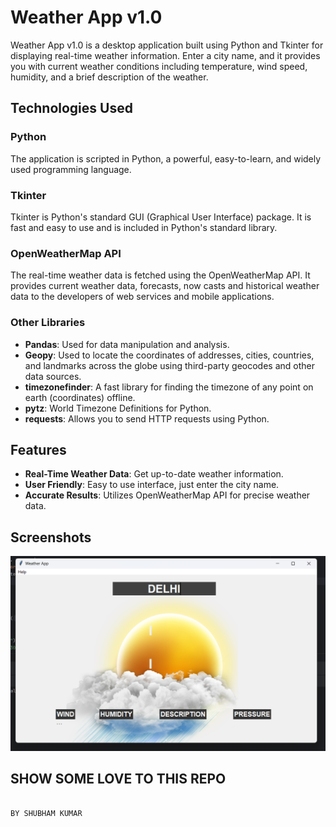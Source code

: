 # Weather App v1.0

Weather App v1.0 is a desktop application built using Python and Tkinter for displaying real-time weather information. Enter a city name, and it provides you with current weather conditions including temperature, wind speed, humidity, and a brief description of the weather.

## Technologies Used

### Python

The application is scripted in Python, a powerful, easy-to-learn, and widely used programming language.

### Tkinter

Tkinter is Python's standard GUI (Graphical User Interface) package. It is fast and easy to use and is included in Python's standard library.

### OpenWeatherMap API

The real-time weather data is fetched using the OpenWeatherMap API. It provides current weather data, forecasts, now casts and historical weather data to the developers of web services and mobile applications.

### Other Libraries

- **Pandas**: Used for data manipulation and analysis.
- **Geopy**: Used to locate the coordinates of addresses, cities, countries, and landmarks across the globe using third-party geocodes and other data sources.
- **timezonefinder**: A fast library for finding the timezone of any point on earth (coordinates) offline.
- **pytz**: World Timezone Definitions for Python.
- **requests**: Allows you to send HTTP requests using Python.

## Features

- **Real-Time Weather Data**: Get up-to-date weather information.
- **User Friendly**: Easy to use interface, just enter the city name.
- **Accurate Results**: Utilizes OpenWeatherMap API for precise weather data.

## Screenshots

![Screenshot of the App](Weatherapp/Screenshot%202023-10-07%20210945.png)

## SHOW SOME LOVE TO THIS REPO 

                                                                                                       BY SHUBHAM KUMAR 


